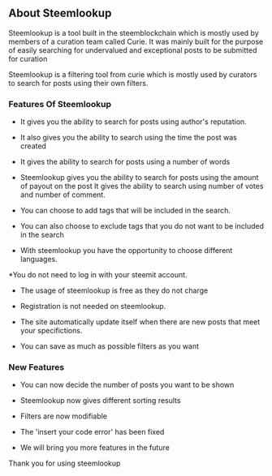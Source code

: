 ## About Steemlookup

Steemlookup is a tool built in the steemblockchain which is mostly used by members of a curation team called Curie. It was mainly built for the purpose of easily searching for undervalued and exceptional posts to be submitted for curation

Steemlookup is a filtering tool from curie which is mostly used by curators to search for posts using their own filters. 


### Features Of Steemlookup 

* It gives you the ability to search for posts using author's reputation. 

* It also gives you the ability to search using the time the post was created 

* It gives the ability to search for posts using a number of words

* Steemlookup gives you the ability to search for posts using the amount of payout on the post
It gives the ability to search using number of votes and number of comment.

* You can choose to add tags that will be included in the search.

* You can also choose to exclude tags that you do not want to be included in the search 

* With steemlookup you have the opportunity to choose different languages. 

*You do not need to log in with your steemit account.

* The usage of steemlookup is free as they do not charge 

* Registration is not needed on steemlookup.

* The site automatically update itself when there are new posts that meet your specifictions.

* You can save as much as possible filters as you want 

### New Features

* You can now decide the number of posts you want to be shown

* Steemlookup now gives different sorting results 

* Filters are now modifiable 

* The 'insert your code error' has been fixed 

* We will bring you more features in the future

Thank you for using steemlookup 



